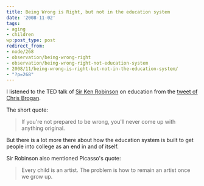 ```yaml
---
title: Being Wrong is Right, but not in the education system
date: '2008-11-02'
tags:
- aging
- children
wp:post_type: post
redirect_from:
- node/268
- observation/being-wrong-right
- observation/being-wrong-right-not-education-system
- 2008/11/being-wrong-is-right-but-not-in-the-education-system/
- "?p=268"
---
```


I listened to the TED talk of [Sir Ken Robinson](http://www.ted.com/index.php/talks/ken_robinson_says_schools_kill_creativity.html) on education from the [tweet of Chris Brogan](http://twitter.com/chrisbrogan/status/986668588).

The short quote:

> If you're not prepared to be wrong, you'll never come up with anything original.

But there is a lot more there about how the education system is built to get people into college as an end in and of itself.

Sir Robinson also mentioned Picasso's quote:

> Every child is an artist. The problem is how to remain an artist once we grow up.
